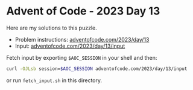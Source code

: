 # Advent of Code - 2023 Day 13
Here are my solutions to this puzzle.

* Problem instructions: [adventofcode.com/2023/day/13](https://adventofcode.com/2023/day/13)
* Input: [adventofcode.com/2023/day/13/input](https://adventofcode.com/2023/day/13/input)

Fetch input by exporting `$AOC_SESSION` in your shell and then:
```bash
curl -OJLsb session=$AOC_SESSION adventofcode.com/2023/day/13/input
```

or run `fetch_input.sh` in this directory.
